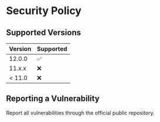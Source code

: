 # Security Policy

## Supported Versions

| Version | Supported          |
| ------- | ------------------ |
| 12.0.0  | :white_check_mark: |
| 11.x.x  | :x:                |
| < 11.0  | :x:                |

## Reporting a Vulnerability

Report all vulnerabilities through the official public repository.
